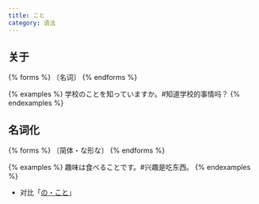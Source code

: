 ```yaml
---
title: こと
category: 语法
---
```


## 关于

{% forms %}
〔名词〕
{% endforms %}

{% examples %}
学校のことを知っていますか。#知道学校的事情吗？
{% endexamples %}

## 名词化

{% forms %}
〔简体・な形な〕
{% endforms %}

{% examples %}
趣味は食べることです。#兴趣是吃东西。
{% endexamples %}

- 对比「[の・こと](../no-koto#名词化)」
